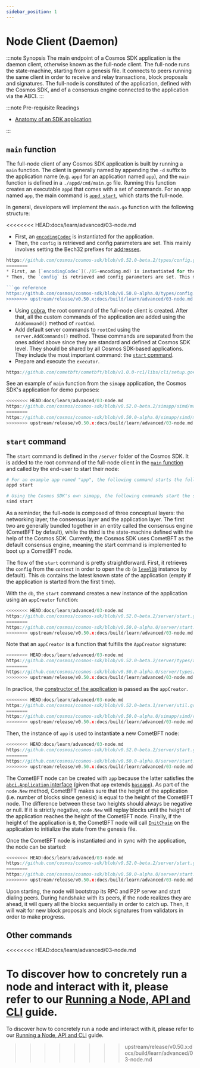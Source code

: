 ```yaml
---
sidebar_position: 1
---
```


# Node Client (Daemon)

:::note Synopsis
The main endpoint of a Cosmos SDK application is the daemon client, otherwise known as the full-node client. The full-node runs the state-machine, starting from a genesis file. It connects to peers running the same client in order to receive and relay transactions, block proposals and signatures. The full-node is constituted of the application, defined with the Cosmos SDK, and of a consensus engine connected to the application via the ABCI.
:::

:::note Pre-requisite Readings

* [Anatomy of an SDK application](../beginner/00-app-anatomy.md)

:::

## `main` function

The full-node client of any Cosmos SDK application is built by running a `main` function. The client is generally named by appending the `-d` suffix to the application name (e.g. `appd` for an application named `app`), and the `main` function is defined in a `./appd/cmd/main.go` file. Running this function creates an executable `appd` that comes with a set of commands. For an app named `app`, the main command is [`appd start`](#start-command), which starts the full-node.

In general, developers will implement the `main.go` function with the following structure:

<<<<<<<< HEAD:docs/learn/advanced/03-node.md
* First, an [`encodingCodec`](https://docs.cosmos.network/main/learn/advanced/encoding) is instantiated for the application.
* Then, the `config` is retrieved and config parameters are set. This mainly involves setting the Bech32 prefixes for [addresses](../beginner/03-accounts.md#addresses).

```go reference
https://github.com/cosmos/cosmos-sdk/blob/v0.52.0-beta.2/types/config.go#L20-L29
========
* First, an [`encodingCodec`](./05-encoding.md) is instantiated for the application.
* Then, the `config` is retrieved and config parameters are set. This mainly involves setting the Bech32 prefixes for [addresses](../beginner/03-accounts.md#addresses).

```go reference
https://github.com/cosmos/cosmos-sdk/blob/v0.50.0-alpha.0/types/config.go#L14-L29
>>>>>>>> upstream/release/v0.50.x:docs/build/learn/advanced/03-node.md
```

* Using [cobra](https://github.com/spf13/cobra), the root command of the full-node client is created. After that, all the custom commands of the application are added using the `AddCommand()` method of `rootCmd`.
* Add default server commands to `rootCmd` using the `server.AddCommands()` method. These commands are separated from the ones added above since they are standard and defined at Cosmos SDK level. They should be shared by all Cosmos SDK-based applications. They include the most important command: the [`start` command](#start-command).
* Prepare and execute the `executor`.
  
```go reference
https://github.com/cometbft/cometbft/blob/v1.0.0-rc1/libs/cli/setup.go#L74-L78
```

See an example of `main` function from the `simapp` application, the Cosmos SDK's application for demo purposes:

```go reference
<<<<<<<< HEAD:docs/learn/advanced/03-node.md
https://github.com/cosmos/cosmos-sdk/blob/v0.52.0-beta.2/simapp/simd/main.go
========
https://github.com/cosmos/cosmos-sdk/blob/v0.50.0-alpha.0/simapp/simd/main.go
>>>>>>>> upstream/release/v0.50.x:docs/build/learn/advanced/03-node.md
```

## `start` command

The `start` command is defined in the `/server` folder of the Cosmos SDK. It is added to the root command of the full-node client in the [`main` function](#main-function) and called by the end-user to start their node:

```bash
# For an example app named "app", the following command starts the full-node.
appd start

# Using the Cosmos SDK's own simapp, the following commands start the simapp node.
simd start
```

As a reminder, the full-node is composed of three conceptual layers: the networking layer, the consensus layer and the application layer. The first two are generally bundled together in an entity called the consensus engine (CometBFT by default), while the third is the state-machine defined with the help of the Cosmos SDK. Currently, the Cosmos SDK uses CometBFT as the default consensus engine, meaning the start command is implemented to boot up a CometBFT node.

The flow of the `start` command is pretty straightforward. First, it retrieves the `config` from the `context` in order to open the `db` (a [`levelDB`](https://github.com/syndtr/goleveldb) instance by default). This `db` contains the latest known state of the application (empty if the application is started from the first time).

With the `db`, the `start` command creates a new instance of the application using an `appCreator` function:

```go reference
<<<<<<<< HEAD:docs/learn/advanced/03-node.md
https://github.com/cosmos/cosmos-sdk/blob/v0.52.0-beta.2/server/start.go#L201
========
https://github.com/cosmos/cosmos-sdk/blob/v0.50.0-alpha.0/server/start.go#L220
>>>>>>>> upstream/release/v0.50.x:docs/build/learn/advanced/03-node.md
```

Note that an `appCreator` is a function that fulfills the `AppCreator` signature:

```go reference
<<<<<<<< HEAD:docs/learn/advanced/03-node.md
https://github.com/cosmos/cosmos-sdk/blob/v0.52.0-beta.2/server/types/app.go#L69-L71
========
https://github.com/cosmos/cosmos-sdk/blob/v0.50.0-alpha.0/server/types/app.go#L68
>>>>>>>> upstream/release/v0.50.x:docs/build/learn/advanced/03-node.md
```

In practice, the [constructor of the application](../beginner/00-app-anatomy.md#constructor-function) is passed as the `appCreator`.

```go reference
<<<<<<<< HEAD:docs/learn/advanced/03-node.md
https://github.com/cosmos/cosmos-sdk/blob/v0.52.0-beta.1/server/util.go#L334-L360
========
https://github.com/cosmos/cosmos-sdk/blob/v0.50.0-alpha.0/simapp/simd/cmd/root_v2.go#L294-L308
>>>>>>>> upstream/release/v0.50.x:docs/build/learn/advanced/03-node.md
```

Then, the instance of `app` is used to instantiate a new CometBFT node:

```go reference
<<<<<<<< HEAD:docs/learn/advanced/03-node.md
https://github.com/cosmos/cosmos-sdk/blob/v0.52.0-beta.2/server/start.go#L367-L410
========
https://github.com/cosmos/cosmos-sdk/blob/v0.50.0-alpha.0/server/start.go#L341-L378
>>>>>>>> upstream/release/v0.50.x:docs/build/learn/advanced/03-node.md
```

The CometBFT node can be created with `app` because the latter satisfies the [`abci.Application` interface](https://pkg.go.dev/github.com/cometbft/cometbft/api/cometbft/abci/v1#Application) (given that `app` extends [`baseapp`](./00-baseapp.md)). As part of the `node.New` method, CometBFT makes sure that the height of the application (i.e. number of blocks since genesis) is equal to the height of the CometBFT node. The difference between these two heights should always be negative or null. If it is strictly negative, `node.New` will replay blocks until the height of the application reaches the height of the CometBFT node. Finally, if the height of the application is `0`, the CometBFT node will call [`InitChain`](./00-baseapp.md#initchain) on the application to initialize the state from the genesis file.

Once the CometBFT node is instantiated and in sync with the application, the node can be started:

```go reference
<<<<<<<< HEAD:docs/learn/advanced/03-node.md
https://github.com/cosmos/cosmos-sdk/blob/v0.52.0-beta.2/server/start.go#L383-L384
========
https://github.com/cosmos/cosmos-sdk/blob/v0.50.0-alpha.0/server/start.go#L350-L352
>>>>>>>> upstream/release/v0.50.x:docs/build/learn/advanced/03-node.md
```

Upon starting, the node will bootstrap its RPC and P2P server and start dialing peers. During handshake with its peers, if the node realizes they are ahead, it will query all the blocks sequentially in order to catch up. Then, it will wait for new block proposals and block signatures from validators in order to make progress.

## Other commands
<<<<<<<< HEAD:docs/learn/advanced/03-node.md
<!-- markdown-link-check-disable-next-line -->
To discover how to concretely run a node and interact with it, please refer to our [Running a Node, API and CLI](../../user/run-node/01-run-node.md#configuring-the-node-using-apptoml-and-configtoml) guide.
========

To discover how to concretely run a node and interact with it, please refer to our [Running a Node, API and CLI](../../user/run-node/01-run-node.md) guide.
>>>>>>>> upstream/release/v0.50.x:docs/build/learn/advanced/03-node.md
